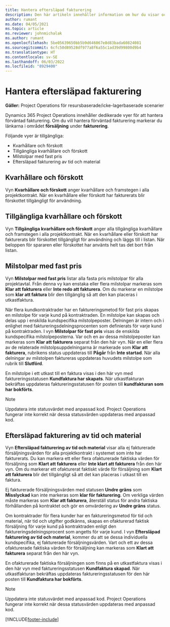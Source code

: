 ```yaml
---
title: Hantera eftersläpad fakturering
description: Den här artikeln innehåller information om hur du visar och arbetar med faktureringsloggen i Project Operations.
author: rumant
ms.date: 04/05/2021
ms.topic: article
ms.reviewer: johnmichalak
ms.author: rumant
ms.openlocfilehash: 5be05639650bb5b9d646067e8d83bada60824081
ms.sourcegitcommit: 6cfc50d89528df977a8f6a55c1ad39d99800d9b4
ms.translationtype: HT
ms.contentlocale: sv-SE
ms.lasthandoff: 06/03/2022
ms.locfileid: "8929400"
---
```

# <a name="manage-billing-backlog"></a>Hantera eftersläpad fakturering

**Gäller:** Project Operations för resursbaserade/icke-lagerbaserade scenarier

Dynamics 365 Project Operations innehåller dedikerade vyer för att hantera förväntad fakturering. Om du vill hantera förväntad fakturering markerar du länkarna i området **försäljning** under **fakturering**. 

Följande vyer är tillgängliga:

- Kvarhållare och förskott
- Tillgängliga kvarhållare och förskott
- Milstolpar med fast pris
- Eftersläpad fakturering av tid och material

## <a name="retainers-and-advances"></a>Kvarhållare och förskott

Vyn **Kvarhållare och förskott** anger kvarhållare och framstegen i alla projektkontrakt. När en kvarhållare eller förskott har fakturerats blir förskottet tillgängligt för användning.

## <a name="available-retainers-and-advances"></a>Tillgängliga kvarhållare och förskott

Vyn **Tillgängliga kvarhållare och förskott** anger alla tillgängliga kvarhållare och framstegen i alla projektkontrakt. När en kvarhållare eller förskott har fakturerats blir förskottet tillgängligt för användning och läggs till i listan. När beloppen för spararen eller förskottet har använts helt tas det bort från listan.

## <a name="fixed-price-milestones"></a>Milstolpar med fast pris

Vyn **Milstolpar med fast pris** listar alla fasta pris milstolpar för alla projektavtal. Från denna vy kan enstaka eller flera milstolpar markeras som **Klar att fakturera** eller **Inte redo att fakturera**. Om du markerar en milstolpe som **klar att faktura** blir den tillgänglig så att den kan placeras i utkastfaktura.

När flera kundkontraktrader har en faktureringsmetod för fast pris skapas en milstolpe för varje kund på kontraktraden. En milstolpe kan skapas och delas upp i enskilda kundspecifika milstolpeposter. Delningen är intern och i enlighet med faktureringsdelningsprocenten som definierats för varje kund på kontraktraden. I vyn **Milstolpar för fast pris** visas de enskilda kundspecifika milstolpeposterna. Var och en av dessa milstolpeposter kan markeras som **Klar att fakturera** separat från den här vyn. När en eller flera av de relaterade milstolpsuppdelningarna är markerade som **Klar att fakturera**, rubrikens status uppdateras till **Pågår** från **Inte startad**. När alla delningar av milstolpen faktureras uppdateras huvudets milstolpe som rubrik till **Slutförd**.

En milstolpe i ett utkast till en faktura visas i den här vyn med faktureringsstatusen **Kundfaktura har skapats**. När utkastfakturan bekräftas uppdateras faktureringsstatusen för posten till **kundfakturan som har bokförts**. 

> [!NOTE] 
> Uppdatera inte statusvärdet med anpassad kod. Project Operations fungerar inte korrekt när dessa statusvärden uppdateras med anpassad kod.

## <a name="time-and-material-billing-backlog"></a>Eftersläpad fakturering av tid och material

Vyn **Eftersläpad fakturering av tid och material** visar alla ej fakturerade försäljningsvärden för alla projektkontrakt i systemet som inte har fakturerats. Du kan markera ett eller flera ofakturerade faktiska värden för försäljning som **Klart att fakturera** eller **Inte klart att fakturera** från den här vyn. Om du markerar ett ofakturerat faktiskt värde för försäljning som **Klart att fakturera** blir det tillgängligt så att det kan placeras i utkast till en faktura.

Ej fakturerade försäljningsvärden med statusen **Undre gräns** som **Misslyckad** kan inte markeras som **klar för fakturering**. Om verkliga värden måste markeras som **Klar att fakturera**, återställ status för andra faktiska förhållanden på kontraktet och gör en omvärdering av **Undre gräns** status.

Om kontraktrader för flera kunder har en faktureringsmetod för tid och material, när tid och utgifter godkänns, skapas en ofakturerad faktisk försäljning för varje kund på kontraktraden enligt den faktureringsdelningsprocent som angetts för varje kund. I vyn **Eftersläpad fakturering av tid och material**, kommer du att se dessa individuella kundspecifika, ej fakturerade försäljningsvärden. Vart och ett av dessa ofakturerade faktiska värden för försäljning kan markeras som **Klart att fakturera** separat från den här vyn.

En ofakturerade faktiska försäljningen som finns på en utkastfaktura visas i den här vyn med faktureringsstatusen **Kundfaktura skapad**. När utkastfakturan bekräftas uppdateras faktureringsstatusen för den här posten till **Kundfaktura har bokförts**. 

> [!NOTE] 
> Uppdatera inte statusvärdet med anpassad kod. Project Operations fungerar inte korrekt när dessa statusvärden uppdateras med anpassad kod.


[!INCLUDE[footer-include](../includes/footer-banner.md)]
